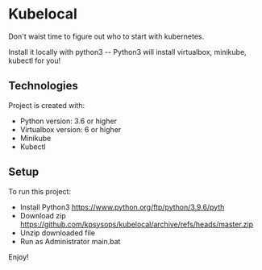 # Kubelocal
Don't waist time to figure out who to start with kubernetes.
 
Install it locally with python3 -- Python3 will install virtualbox, minikube, kubectl for you! 

## Technologies
Project is created with:
* Python version: 3.6 or higher
* Virtualbox version: 6 or higher
* Minikube
* Kubectl
	
## Setup
To run this project:

- Install Python3 https://www.python.org/ftp/python/3.9.6/pyth
- Download zip https://github.com/kpsysops/kubelocal/archive/refs/heads/master.zip
- Unzip downloaded file
- Run as Administrator main.bat

Enjoy!
